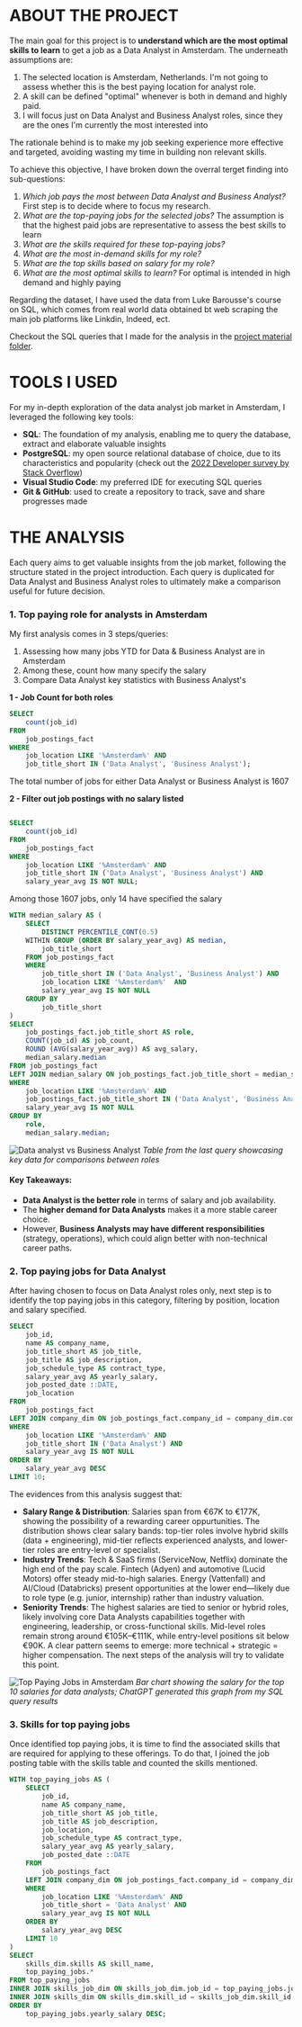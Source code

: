 # ABOUT THE PROJECT

The main goal for this project is to **understand which are the most optimal skills to learn** to get a job as a Data Analyst in Amsterdam. 
The underneath assumptions are:
1. The selected location is Amsterdam, Netherlands. I'm not going to assess whether this is the best paying location for analyst role.
2. A skill can be defined "optimal" whenever is both in demand and highly paid.
3. I will focus just on Data Analyst and Business Analyst roles, since they are the ones I'm currently the most interested into

The rationale behind is to make my job seeking experience more effective and targeted, avoiding wasting my time in building non relevant skills.

To achieve this objective, I have broken down the overral terget finding into sub-questions:
1) *Which job pays the most between Data Analyst and Business Analyst?*  First step is to decide where to focus my research.
2) *What are the top-paying jobs for the selected jobs?* The assumption is that the highest paid jobs are representative to assess the best skills to learn
3) *What are the skills required for these top-paying jobs?* 
4) *What are the most in-demand skills for my role?*
5) *What are the top skills based on salary for my role?*
6) *What are the most optimal skills to learn?* For optimal is intended in high demand and highly paying

Regarding the dataset, I have used the data from Luke Barousse's course on SQL, which comes from real world data obtained bt web scraping the main job platforms like Linkdin, Indeed, ect. 

Checkout the SQL queries that I made for the analysis in the [project material folder](/project_material/).


# TOOLS I USED

For my in-depth exploration of the data analyst job market in Amsterdam, I leveraged the following key tools:

- **SQL**: The foundation of my analysis, enabling me to query the database, extract and elaborate valuable insights
- **PostgreSQL**: my open source relational database of choice, due to its characteristics and popularity (check out the [2022 Developer survey by Stack Overflow](/https://survey.stackoverflow.co/2022/#most-popular-technologies-database-prof))
- **Visual Studio Code**: my preferred IDE for executing SQL queries
- **Git & GitHub**: used to create a repository to track, save and share progresses made

# THE ANALYSIS
Each query aims to get valuable insights from the job market, following the structure stated in the project introduction. Each query is duplicated for Data Analyst and Business Analyst roles to ultimately make a comparison useful for future decision.

### 1. Top paying role for analysts in Amsterdam
My first analysis comes in 3 steps/queries:
1. Assessing how many jobs YTD for Data & Business Analyst are in Amsterdam
2. Among these, count how many specify the salary
3. Compare Data Analyst key statistics with Business Analyst's

  **1 - Job Count for both roles**
```SQL
SELECT
    count(job_id)
FROM 
    job_postings_fact
WHERE 
    job_location LIKE '%Amsterdam%' AND
    job_title_short IN ('Data Analyst', 'Business Analyst');
```
The total number of jobs for either Data Analyst or Business Analyst is 1607

  **2 - Filter out job postings with no salary listed**
```sql

SELECT
    count(job_id)
FROM 
    job_postings_fact
WHERE 
    job_location LIKE '%Amsterdam%' AND
    job_title_short IN ('Data Analyst', 'Business Analyst') AND
    salary_year_avg IS NOT NULL;
```
Among those 1607 jobs, only 14 have specified the salary


```sql
WITH median_salary AS (
    SELECT
        DISTINCT PERCENTILE_CONT(0.5) 
    WITHIN GROUP (ORDER BY salary_year_avg) AS median,
        job_title_short
    FROM job_postings_fact
    WHERE 
        job_title_short IN ('Data Analyst', 'Business Analyst') AND
        job_location LIKE '%Amsterdam%'  AND 
        salary_year_avg IS NOT NULL
    GROUP BY
        job_title_short
)
SELECT
    job_postings_fact.job_title_short AS role,
    COUNT(job_id) AS job_count,
    ROUND (AVG(salary_year_avg)) AS avg_salary,
    median_salary.median
FROM job_postings_fact
LEFT JOIN median_salary ON job_postings_fact.job_title_short = median_salary.job_title_short
WHERE 
    job_location LIKE '%Amsterdam%' AND
    job_postings_fact.job_title_short IN ('Data Analyst', 'Business Analyst') AND
    salary_year_avg IS NOT NULL
GROUP BY
    role,
    median_salary.median;
```
![Data analyst vs Business Analyst](/assets/Table%201.png)
*Table from the last query showcasing key data for comparisons between roles*


#### Key Takeaways:
- **Data Analyst is the better role** in terms of salary and job availability.
- The **higher demand for Data Analysts** makes it a more stable career choice.
- However, **Business Analysts may have different responsibilities** (strategy, operations), which could align better with non-technical career paths.

### 2. Top paying jobs for Data Analyst
After having chosen to focus on Data Analyst roles only, next step is to identify the top paying jobs in this category, filtering by position, location and salary specified.
```sql
SELECT
    job_id,
    name AS company_name,
    job_title_short AS job_title,
    job_title AS job_description,
    job_schedule_type AS contract_type,
    salary_year_avg AS yearly_salary,
    job_posted_date ::DATE,
    job_location
FROM 
    job_postings_fact
LEFT JOIN company_dim ON job_postings_fact.company_id = company_dim.company_id
WHERE 
    job_location LIKE '%Amsterdam%' AND
    job_title_short IN ('Data Analyst') AND
    salary_year_avg IS NOT NULL 
ORDER BY
    salary_year_avg DESC
LIMIT 10;
```
The evidences from this analysis suggest that:
- **Salary Range & Distribution**: Salaries span from €67K to €177K, showing the possibility of a rewarding career oppurtunities. The distribution shows clear salary bands: top-tier roles involve hybrid skills (data + engineering), mid-tier reflects experienced analysts, and lower-tier roles are entry-level or specialist.
- **Industry Trends**: Tech & SaaS firms (ServiceNow, Netflix) dominate the high end of the pay scale. Fintech (Adyen) and automotive (Lucid Motors) offer steady mid-to-high salaries. Energy (Vattenfall) and AI/Cloud (Databricks) present opportunities at the lower end—likely due to role type (e.g. junior, internship) rather than industry valuation.
- **Seniority Trends**: The highest salaries are tied to senior or hybrid roles, likely involving core Data Analysts capabilities together with  engineering, leadership, or cross-functional skills. Mid-level roles remain strong around €105K–€111K, while entry-level positions sit below €90K. A clear pattern seems to emerge: more technical + strategic = higher compensation. The next steps of the analysis will try to validate this point.

![Top Paying Jobs in Amsterdam](/assets/Table%202.png)
*Bar chart showing the salary for the top 10 salaries for data analysts; ChatGPT generated this graph from my SQL query results*

### 3. Skills for top paying jobs
Once identified top paying jobs, it is time to find the associated skills that are required for applying to these offerings. To do that, I joined the job posting table with the skills table and counted the skills mentioned.
```sql
WITH top_paying_jobs AS (
    SELECT
        job_id,
        name AS company_name,
        job_title_short AS job_title,
        job_title AS job_description,
        job_location,
        job_schedule_type AS contract_type,
        salary_year_avg AS yearly_salary,
        job_posted_date ::DATE
    FROM 
        job_postings_fact
    LEFT JOIN company_dim ON job_postings_fact.company_id = company_dim.company_id
    WHERE 
        job_location LIKE '%Amsterdam%' AND
        job_title_short = 'Data Analyst' AND
        salary_year_avg IS NOT NULL 
    ORDER BY
        salary_year_avg DESC
    LIMIT 10
)
SELECT
    skills_dim.skills AS skill_name,
    top_paying_jobs.*
FROM top_paying_jobs
INNER JOIN skills_job_dim ON skills_job_dim.job_id = top_paying_jobs.job_id 
INNER JOIN skills_dim ON skills_dim.skill_id = skills_job_dim.skill_id
ORDER BY 
    top_paying_jobs.yearly_salary DESC;
```


